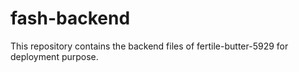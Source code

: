 # fash-backend
This repository contains the backend files of fertile-butter-5929 for deployment purpose.
